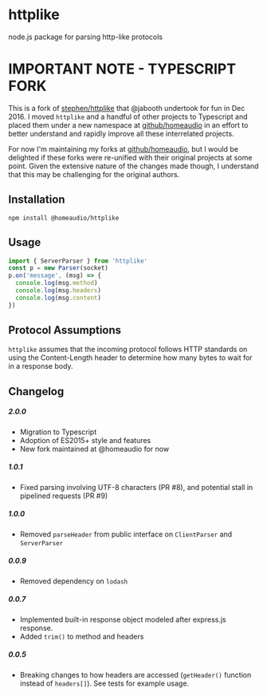 httplike
========

node.js package for parsing http-like protocols

# IMPORTANT NOTE - TYPESCRIPT FORK

This is a fork of [stephen/httplike](https://github.com/stephen/httplike) that @jabooth undertook for fun in Dec 2016. I moved `httplike` and a handful of other projects to Typescript and placed them under a new namespace at [github/homeaudio](https://github.com/homeaudio/) in an effort to better understand and rapidly improve all these interrelated projects.

For now I'm maintaining my forks at [github/homeaudio](https://github.com/homeaudio/), but I would be delighted if these forks were re-unified with their original projects at some point. Given the extensive nature of the changes made though, I understand that this may be challenging for the original authors.

## Installation
```
npm install @homeaudio/httplike
```

## Usage
```typescript
import { ServerParser } from 'httplike'
const p = new Parser(socket)
p.on('message', (msg) => {
  console.log(msg.method)
  console.log(msg.headers)
  console.log(msg.content)
})
```

## Protocol Assumptions

```httplike``` assumes that the incoming protocol follows HTTP standards on using the Content-Length header to determine how many bytes to wait for in a response body.

## Changelog

##### 2.0.0
- Migration to Typescript
- Adoption of ES2015+ style and features
- New fork maintained at @homeaudio for now

##### 1.0.1
- Fixed parsing involving UTF-8 characters (PR #8), and potential stall in pipelined requests (PR #9)

##### 1.0.0
- Removed ```parseHeader``` from public interface on `ClientParser` and `ServerParser`

##### 0.0.9
- Removed dependency on ```lodash```

##### 0.0.7
- Implemented built-in response object modeled after express.js response.
- Added ```trim()``` to method and headers

##### 0.0.5
- Breaking changes to how headers are accessed (```getHeader()``` function instead of ```headers[]```). See tests for example usage.
